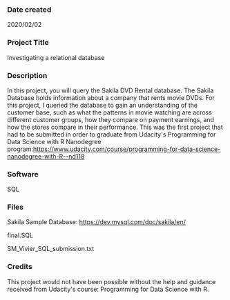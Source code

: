 ### Date created
2020/02/02

### Project Title
Investigating a relational database

### Description
In this project, you will query the Sakila DVD Rental database. The Sakila Database holds information about a company that rents movie DVDs. For this project, I queried the database to gain an understanding of the customer base, such as what the patterns in movie watching are across different customer groups, how they compare on payment earnings, and how the stores compare in their performance. This was the first project that had to be submitted in order to graduate from Udacity's Programming for Data Science with R Nanodegree program:https://www.udacity.com/course/programming-for-data-science-nanodegree-with-R--nd118

### Software
SQL

### Files
Sakila Sample Database: https://dev.mysql.com/doc/sakila/en/

final.SQL

SM_Vivier_SQL_submission.txt

### Credits
This project would not have been possible without the help and guidance received from Udacity's course: Programming for Data Science with R.
